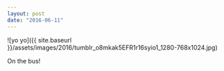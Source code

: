 ```yaml
---
layout: post
date: "2016-06-11"
---
```


![yo yo]({{ site.baseurl }}/assets/images/2016/tumblr_o8mkak5EFR1r16syio1_1280-768x1024.jpg)

On the bus!
